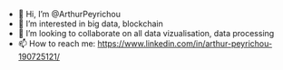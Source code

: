 - 👋 Hi, I’m @ArthurPeyrichou
- 👀 I’m interested in big data, blockchain
- 💞️ I’m looking to collaborate on all data vizualisation, data processing
- 📫 How to reach me: https://www.linkedin.com/in/arthur-peyrichou-190725121/
